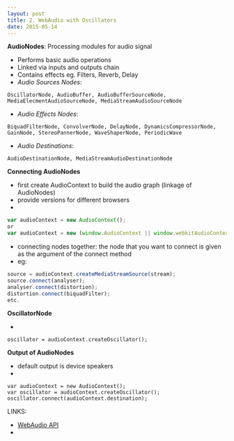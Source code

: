 ```yaml
---
layout: post
title: 2. WebAudio with Oscillators
date: 2015-05-14
---
```

**AudioNodes**: Processing modules for audio signal

- Performs basic audio operations
- Linked via inputs and outputs chain
- Contains effects eg. Filters, Reverb, Delay
- *Audio Sources Nodes*:
```
OscillatorNode, AudioBuffer, AudioBufferSourceNode, MediaElecmentAudioSourceNode, MediaStreamAudioSourceNode
```
- *Audio Effects Nodes*:
```
BiquadFilterNode, ConvolverNode, DelayNode, DynamicsCompressorNode, GainNode, StereoPannerNode, WaveShaperNode, PeriodicWave
```
- *Audio Destinations*:
```
AudioDestinationNode, MediaStreamAudioDestinationNode
```

**Connecting AudioNodes**

- first create AudioContext to build the audio graph (linkage of AudioNodes)
- provide versions for different browsers 
- 
```javascript
var audioContext = new AudioContext();
or 
var audioContext = new (window.AudioContext || window.webkitAudioContext)();
```
- connecting nodes together: the node that you want to connect is given as the argument of the connect method
- eg:
```javascript
source = audioContext.createMediaStreamSource(stream);
source.connect(analyser);
analyser.connect(distortion);
distortion.connect(biquadFilter);
etc.
```


**OscillatorNode**

- 
```
oscillator = audioContext.createOscillator();
```

**Output of AudioNodes**

- default output is device speakers
- 
```
var audioContext = new AudioContext();
var oscillator = audioContext.createOscillator();
oscillator.connect(audioContext.destination);
```

LINKS:

- [WebAudio API](https://developer.mozilla.org/en-US/docs/Web/API/Web_Audio_API/Using_Web_Audio_API)
- 
